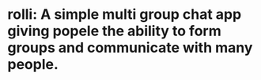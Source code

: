 # rolli: A simple multi group chat app giving popele the ability to form groups and communicate with many people.
